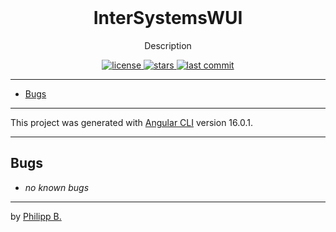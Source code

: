 <div align="center">
  <br />
  <!-- <img src="" alt="InterSystemsWUILogo" width="30%"/> -->
  <h1>InterSystemsWUI</h1>
  <p>
     Description
  </p>
</div>

<!-- Badges -->
<div align="center">
   <a href="https://github.com/phil1436/InterSystemsWUI/blob/master/LICENSE">
       <img src="https://img.shields.io/github/license/phil1436/InterSystemsWUI" alt="license" />
   </a>
   <a href="https://github.com/phil1436/InterSystemsWUI/stargazers">
       <img src="https://img.shields.io/github/stars/phil1436/InterSystemsWUI" alt="stars" />
   </a>
   <a href="https://github.com/phil1436/InterSystemsWUI/commits/master">
       <img src="https://img.shields.io/github/last-commit/phil1436/InterSystemsWUI" alt="last commit" />
   </a>
</div>

---

- [Bugs](#bugs)

---

This project was generated with [Angular CLI](https://github.com/angular/angular-cli) version 16.0.1.

---

## Bugs

- _no known bugs_

---

by [Philipp B.](https://github.com/phil1436)

<!-- ng deploy --base-href=https://phil1436.github.io/InterSystemsWUI/ -->
